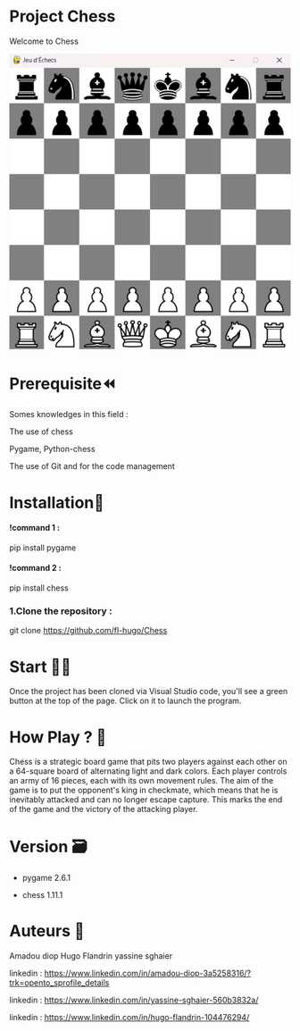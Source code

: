 
# Project Chess
Welcome to Chess

<img src="./ressources\Images\Chess.png" with="800" />



# Prerequisite⏪
Somes knowledges in this field :

The use of chess

Pygame, Python-chess

The use of Git and for the code management

# Installation🔧

#### !command 1 :

pip install pygame

#### !command 2 :

pip install chess



### 1.Clone the repository :

git clone https://github.com/fl-hugo/Chess

# Start 🧑‍💻

Once the project has been cloned via Visual Studio code, you'll see a green button at the top of the page. Click on it to launch the program.


# How Play ? 🔨

Chess is a strategic board game that pits two players against each other on a 64-square board of alternating light and dark colors. Each player controls an army of 16 pieces, each with its own movement rules.
The aim of the game is to put the opponent's king in checkmate, which means that he is inevitably attacked and can no longer escape capture. This marks the end of the game and the victory of the attacking player.


 
# Version 🗃️

- pygame 2.6.1

- chess 1.11.1




# Auteurs 💸
Amadou diop 
Hugo Flandrin
yassine sghaier

linkedin : https://www.linkedin.com/in/amadou-diop-3a5258316/?trk=opento_sprofile_details

linkedin : https://www.linkedin.com/in/yassine-sghaier-560b3832a/

linkedin : https://www.linkedin.com/in/hugo-flandrin-104476294/
